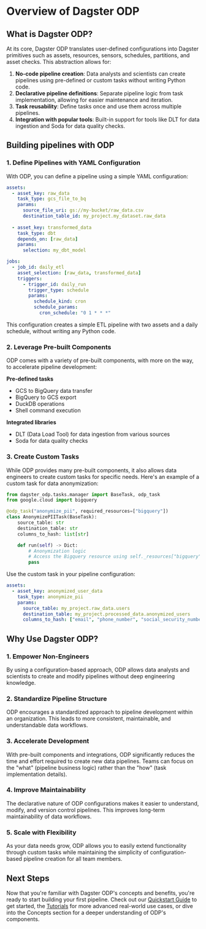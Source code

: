 # Overview of Dagster ODP

## What is Dagster ODP?

At its core, Dagster ODP translates user-defined configurations into Dagster primitives such as assets, resources, sensors, schedules, partitions, and asset checks. This abstraction allows for:

1. **No-code pipeline creation**: Data analysts and scientists can create pipelines using pre-defined or custom tasks without writing Python code.
2. **Declarative pipeline definitions**: Separate pipeline logic from task implementation, allowing for easier maintenance and iteration.
3. **Task reusability**: Define tasks once and use them across multiple pipelines.
4. **Integration with popular tools**: Built-in support for tools like DLT for data ingestion and Soda for data quality checks.

## Building pipelines with ODP

### 1. Define Pipelines with YAML Configuration

With ODP, you can define a pipeline using a simple YAML configuration:

```yaml
assets:
  - asset_key: raw_data
    task_type: gcs_file_to_bq
    params:
      source_file_uri: gs://my-bucket/raw_data.csv
      destination_table_id: my_project.my_dataset.raw_data
  
  - asset_key: transformed_data
    task_type: dbt
    depends_on: [raw_data]
    params:
      selection: my_dbt_model

jobs:
  - job_id: daily_etl
    asset_selection: [raw_data, transformed_data]
    triggers:
      - trigger_id: daily_run
        trigger_type: schedule
        params:
          schedule_kind: cron
          schedule_params:
            cron_schedule: "0 1 * * *"
```

This configuration creates a simple ETL pipeline with two assets and a daily schedule, without writing any Python code.

### 2. Leverage Pre-built Components

ODP comes with a variety of pre-built components, with more on the way, to accelerate pipeline development:

**Pre-defined tasks**

- GCS to BigQuery data transfer
- BigQuery to GCS export
- DuckDB operations
- Shell command execution

**Integrated libraries**

- DLT (Data Load Tool) for data ingestion from various sources
- Soda for data quality checks

### 3. Create Custom Tasks

While ODP provides many pre-built components, it also allows data engineers to create custom tasks for specific needs. Here's an example of a custom task for data anonymization:

```python
from dagster_odp.tasks.manager import BaseTask, odp_task
from google.cloud import bigquery

@odp_task("anonymize_pii", required_resources=["bigquery"])
class AnonymizePIITask(BaseTask):
    source_table: str
    destination_table: str
    columns_to_hash: list[str]

    def run(self) -> Dict:
        # Anonymization logic
        # Access the Bigquery resource using self._resources["bigquery"]
        pass
```

Use the custom task in your pipeline configuration:

```yaml
assets:
  - asset_key: anonymized_user_data
    task_type: anonymize_pii
    params:
      source_table: my_project.raw_data.users
      destination_table: my_project.processed_data.anonymized_users
      columns_to_hash: ["email", "phone_number", "social_security_number"]
```

## Why Use Dagster ODP?

### 1. Empower Non-Engineers
By using a configuration-based approach, ODP allows data analysts and scientists to create and modify pipelines without deep engineering knowledge.

### 2. Standardize Pipeline Structure
ODP encourages a standardized approach to pipeline development within an organization. This leads to more consistent, maintainable, and understandable data workflows.

### 3. Accelerate Development
With pre-built components and integrations, ODP significantly reduces the time and effort required to create new data pipelines. Teams can focus on the "what" (pipeline business logic) rather than the "how" (task implementation details).

### 4. Improve Maintainability
The declarative nature of ODP configurations makes it easier to understand, modify, and version control pipelines. This improves long-term maintainability of data workflows.

### 5. Scale with Flexibility
As your data needs grow, ODP allows you to easily extend functionality through custom tasks while maintaining the simplicity of configuration-based pipeline creation for all team members.

## Next Steps

Now that you're familiar with Dagster ODP's concepts and benefits, you're ready to start building your first pipeline. Check out our [Quickstart Guide](getting-started/quickstart) to get started, the [Tutorials](tutorials.md) for more advanced real-world use cases, or dive into the Concepts section for a deeper understanding of ODP's components.